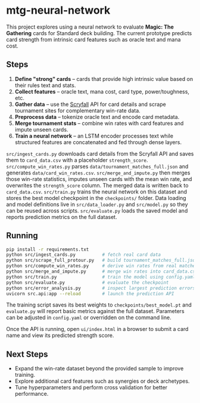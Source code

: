 # mtg-neural-network

This project explores using a neural network to evaluate **Magic: The Gathering** cards for Standard deck building. The current prototype predicts card strength from intrinsic card features such as oracle text and mana cost.

## Steps

1. **Define "strong" cards** – cards that provide high intrinsic value based on their rules text and stats.
2. **Collect features** – oracle text, mana cost, card type, power/toughness, etc.
3. **Gather data** – use the [Scryfall](https://scryfall.com/docs/api) API for card details and scrape tournament sites for complementary win-rate data.
4. **Preprocess data** – tokenize oracle text and encode card metadata.
5. **Merge tournament stats** – combine win rates with card features and impute unseen cards.
6. **Train a neural network** – an LSTM encoder processes text while structured features are concatenated and fed through dense layers.

`src/ingest_cards.py` downloads card details from the Scryfall API and saves
them to `card_data.csv` with a placeholder `strength_score`.
`src/compute_win_rates.py` parses `data/tournament_matches_full.json` and generates
`data/card_win_rates.csv`.
`src/merge_and_impute.py` then merges those win-rate statistics, imputes unseen
cards with the mean win rate, and overwrites the `strength_score` column. The
merged data is written back to `card_data.csv`.
`src/train.py` trains the neural network on this dataset and stores the best
model checkpoint in the `checkpoints/` folder. Data loading and model
definitions live in `src/data_loader.py` and `src/model.py` so they can be
reused across scripts. `src/evaluate.py` loads the saved model and reports
prediction metrics on the full dataset.

## Running

```bash
pip install -r requirements.txt
python src/ingest_cards.py          # fetch real card data
python src/scrape_full_protour.py   # build tournament_matches_full.json
python src/compute_win_rates.py     # derive win rates from real matches
python src/merge_and_impute.py      # merge win rates into card_data.csv
python src/train.py                 # train the model using config.yaml
python src/evaluate.py              # evaluate the checkpoint
python src/error_analysis.py        # inspect largest prediction errors
uvicorn src.api:app --reload        # launch the prediction API
```
The training script saves its best weights to `checkpoints/best_model.pt` and
`evaluate.py` will report basic metrics against the full dataset. Parameters can
be adjusted in `config.yaml` or overridden on the command line.

Once the API is running, open `ui/index.html` in a browser to submit a card name
and view its predicted strength score.

## Next Steps

- Expand the win-rate dataset beyond the provided sample to improve training.
- Explore additional card features such as synergies or deck archetypes.
- Tune hyperparameters and perform cross validation for better performance.
